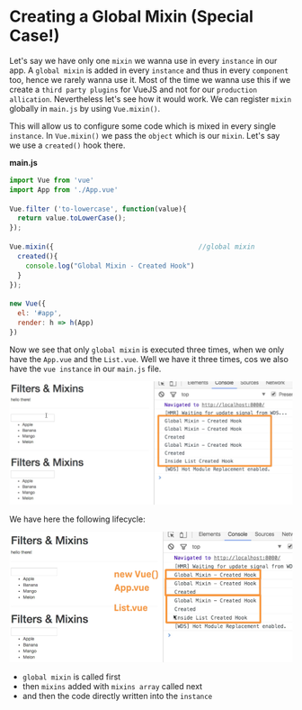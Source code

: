 # Creating a Global Mixin (Special Case!)

Let's say we have only one `mixin` we wanna use in every `instance` in our app. A `global mixin` is added in every `instance` and thus in every `component` too, hence we rarely wanna use it.  Most of the time we wanna use this if we create a `third party plugins` for VueJS and not for our `production allication`. Nevertheless let's see how it would work. 
We can register `mixin` globally in `main.js` by using `Vue.mixin()`. 

This will allow us to configure some code which is mixed in every single `instance`. In `Vue.mixin()` we pass the `object` which is our `mixin`. Let's say we use a `created()` hook there. 

**main.js**

```js
import Vue from 'vue'
import App from './App.vue'

Vue.filter ('to-lowercase', function(value){
  return value.toLowerCase();
});

Vue.mixin({                                    //global mixin
  created(){
    console.log("Global Mixin - Created Hook")
  }
});

new Vue({
  el: '#app',
  render: h => h(App)
})
```

Now we see that only `global mixin` is executed three times, when we only have the `App.vue` and the `List.vue`. Well we have it three times, cos we also have the `vue instance` in our `main.js` file. 

![global-mixin](../global-mixin.png)

We have here the following lifecycle:

![mixin-lifecycle](../mixin-lifecycle.png)

* `global mixin` is called first 
* then `mixins`  added with `mixins array` called next
* and then the code directly written into the `instance` 